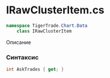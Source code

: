 
# IRawClusterItem.cs
```csharp
namespace TigerTrade.Chart.Data  
    class IRawClusterItem
```

Описание

### Синтаксис
```csharp
int AskTrades { get; }
```
